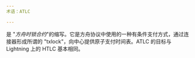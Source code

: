 ```yaml
---
术语：ATLC

---
```

是 "*方舟时锁合约*"的缩写。它是方舟协议中使用的一种有条件支付方式，通过连接器形成所谓的 "txlock"，向中心提供原子支付时间表。ATLC 的目标与 Lightning 上的 HTLC 基本相同。